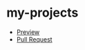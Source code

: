 # my-projects
- [Preview](https://anastasiia-nikita.github.io/my-projects/)
- [Pull Request](https://github.com/anastasiia-nikita/my-projects/pull/1/files)